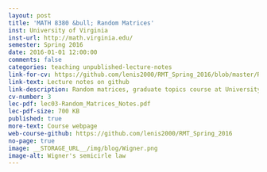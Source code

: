 ```yaml
---
layout: post
title: 'MATH 8380 &bull; Random Matrices'
inst: University of Virginia
inst-url: http://math.virginia.edu/
semester: Spring 2016
date: 2016-01-01 12:00:00
comments: false
categories: teaching unpublished-lecture-notes
link-for-cv: https://github.com/lenis2000/RMT_Spring_2016/blob/master/Random_Matrices_Notes.pdf
link-text: Lecture notes on github
link-description: Random matrices, graduate topics course at University of Virginia, Spring 2016
cv-number: 3
lec-pdf: lec03-Random_Matrices_Notes.pdf
lec-pdf-size: 700 KB
published: true
more-text: Course webpage
web-course-github: https://github.com/lenis2000/RMT_Spring_2016
no-page: true
image: __STORAGE_URL__/img/blog/Wigner.png
image-alt: Wigner's semicirle law
---
```

